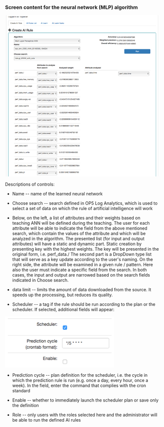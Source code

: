 ### Screen content for the neural network (MLP) algorithm

![](/./media/media/image69.png)

Descriptions of controls:

-   Name -- name of the learned neural network

-   Choose search -- search defined in OP5 Log Analytics, which is used
    to select a set of data on which the rule of artificial intelligence
    will work

-   Below, on the left, a list of attributes and their weights based on
    teaching ANN will be defined during the teaching. The user for each
    attribute will be able to indicate the field from the above
    mentioned search, which contain the values of the attribute and
    which will be analyzed in the algorithm. The presented list (for
    input and output attributes) will have a static and dynamic part.
    Static creation by presenting key with the highest weights. The key
    will be presented in the original form, i.e. perf\_data./ The second
    part is a DropDown type list that will serve as a key update
    according to the user's naming. On the right side, the attribute
    will be examined in a given rule / pattern. Here also the user must
    indicate a specific field from the search. In both cases, the input
    and output are narrowed based on the search fields indicated in
    Choose search.

-   data limit -- limits the amount of data downloaded from the source.
    It speeds up the processing, but reduces its quality.

-   Scheduler -- a tag if the rule should be run according to the plan
    or the scheduler. If selected, additional fields will appear:

![](/./media/media/image67.png)

-   Prediction cycle -- plan definition for the scheduler, i.e. the
     cycle in which the prediction rule is run (e.g. once a day, every
     hour, once a week). In the field, enter the command that complies
     with the cron standard

-   Enable -- whether to immediately launch the scheduler plan or save
     only the definition

-   Role -- only users with the roles selected here and the
     administrator will be able to run the defined AI rules
